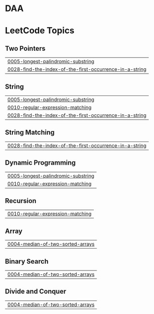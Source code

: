 # DAA
<!---LeetCode Topics Start-->
# LeetCode Topics
## Two Pointers
|  |
| ------- |
| [0005-longest-palindromic-substring](https://github.com/ajaykumbam/DAA/tree/master/0005-longest-palindromic-substring) |
| [0028-find-the-index-of-the-first-occurrence-in-a-string](https://github.com/ajaykumbam/DAA/tree/master/0028-find-the-index-of-the-first-occurrence-in-a-string) |
## String
|  |
| ------- |
| [0005-longest-palindromic-substring](https://github.com/ajaykumbam/DAA/tree/master/0005-longest-palindromic-substring) |
| [0010-regular-expression-matching](https://github.com/ajaykumbam/DAA/tree/master/0010-regular-expression-matching) |
| [0028-find-the-index-of-the-first-occurrence-in-a-string](https://github.com/ajaykumbam/DAA/tree/master/0028-find-the-index-of-the-first-occurrence-in-a-string) |
## String Matching
|  |
| ------- |
| [0028-find-the-index-of-the-first-occurrence-in-a-string](https://github.com/ajaykumbam/DAA/tree/master/0028-find-the-index-of-the-first-occurrence-in-a-string) |
## Dynamic Programming
|  |
| ------- |
| [0005-longest-palindromic-substring](https://github.com/ajaykumbam/DAA/tree/master/0005-longest-palindromic-substring) |
| [0010-regular-expression-matching](https://github.com/ajaykumbam/DAA/tree/master/0010-regular-expression-matching) |
## Recursion
|  |
| ------- |
| [0010-regular-expression-matching](https://github.com/ajaykumbam/DAA/tree/master/0010-regular-expression-matching) |
## Array
|  |
| ------- |
| [0004-median-of-two-sorted-arrays](https://github.com/ajaykumbam/DAA/tree/master/0004-median-of-two-sorted-arrays) |
## Binary Search
|  |
| ------- |
| [0004-median-of-two-sorted-arrays](https://github.com/ajaykumbam/DAA/tree/master/0004-median-of-two-sorted-arrays) |
## Divide and Conquer
|  |
| ------- |
| [0004-median-of-two-sorted-arrays](https://github.com/ajaykumbam/DAA/tree/master/0004-median-of-two-sorted-arrays) |
<!---LeetCode Topics End-->